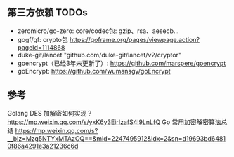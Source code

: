 ## 第三方依赖 TODOs
* zeromicro/go-zero:
  core/codec包: gzip、rsa、aesecb...
* gogf/gf:
  crypto包
  https://goframe.org/pages/viewpage.action?pageId=1114868
* duke-git/lancet
  "github.com/duke-git/lancet/v2/cryptor"
* goencrypt（已经3年未更新了）:
  https://github.com/marspere/goencrypt
* goEncrypt:
  https://github.com/wumansgy/goEncrypt

## 参考
Golang DES 加解密如何实现？
    https://mp.weixin.qq.com/s/yxK6y3EirIzafS4l9LnLfQ
Go 常用加密解密算法总结
    https://mp.weixin.qq.com/s?__biz=Mzg5NTYxMTAzOQ==&mid=2247495912&idx=2&sn=d19693bd64810f86a4291e3a21236c6d
